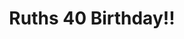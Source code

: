 ---
title: Ruths 40 Birthday!!
desc: It's Ruths 40th! The perfect chance for a long overdue get together
draft: false
layout: birthday.hbs
# data: json/cv.json
---